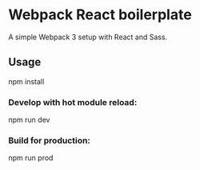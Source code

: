 # Webpack React boilerplate
A simple Webpack 3 setup with React and Sass.

## Usage
npm install

### Develop with hot module reload:
npm run dev

### Build for production:
npm run prod
